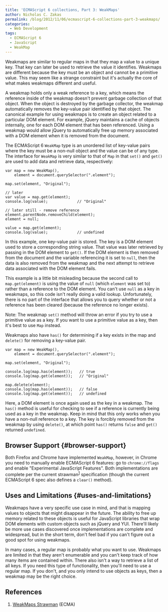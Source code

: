```yaml
---
title: 'ECMAScript 6 collections, Part 3: WeakMaps'
author: Nicholas C. Zakas
permalink: /blog/2012/11/06/ecmascript-6-collections-part-3-weakmaps/
categories:
  - Web Development
tags:
  - ECMAScript 6
  - JavaScript
  - WeakMap
---
```

Weakmaps are similar to regular maps in that they map a value to a unique key. That key can later be used to retrieve the value it identifies. Weakmaps are different because the key must be an object and cannot be a primitive value. This may seem like a strange constraint but it's actually the core of what makes weakmaps different and useful.

A weakmap holds only a weak reference to a key, which means the reference inside of the weakmap doesn't prevent garbage collection of that object. When the object is destroyed by the garbage collector, the weakmap automatically removes the key-value pair identified by that object. The canonical example for using weakmaps is to create an object related to a particular DOM element. For example, jQuery maintains a cache of objects internally, one for each DOM element that has been referenced. Using a weakmap would allow jQuery to automatically free up memory associated with a DOM element when it is removed from the document.

The ECMAScript 6 `WeakMap` type is an unordered list of key-value pairs where the key must be a non-null object and the value can be of any type. The interface for `WeakMap` is very similar to that of `Map` in that `set()` and `get()` are used to add data and retrieve data, respectively:

    var map = new WeakMap(),
        element = document.querySelector(".element");
    
    map.set(element, "Original");
    
    // later
    var value = map.get(element);
    console.log(value);             // "Original"
    
    // later still - remove reference
    element.parentNode.removeChild(element);
    element = null;
    
    value = map.get(element);
    console.log(value);             // undefined

In this example, one key-value pair is stored. The key is a DOM element used to store a corresponding string value. That value was later retrieved by passing in the DOM element to `get()`. If the DOM element is then removed from the document and the variable referencing it is set to `null`, then the data is also removed from the weakmap and the next attempt to retrieve data associated with the DOM element fails.

This example is a little bit misleading because the second call to `map.get(element)` is using the value of `null` (which `element` was set to) rather than a reference to the DOM element. You can't use `null` as a key in weakmaps, so this code isn't really doing a valid lookup. Unfortunately, there is no part of the interface that allows you to query whether or not a reference has been cleared (because the reference no longer exists).

Note: The weakmap `set()` method will throw an error if you try to use a primitive value as a key. If you want to use a primitive value as a key, then it's best to use `Map` instead.

Weakmaps also have `has()` for determining if a key exists in the map and `delete()` for removing a key-value pair.

    var map = new WeakMap(),
        element = document.querySelector(".element");
    
    map.set(element, "Original");
    
    console.log(map.has(element));   // true
    console.log(map.get(element));   // "Original"
    
    map.delete(element);
    console.log(map.has(element));   // false
    console.log(map.get(element));   // undefined

Here, a DOM element is once again used as the key in a weakmap. The `has()` method is useful for checking to see if a reference is currently being used as a key in the weakmap. Keep in mind that this only works when you have a non-null reference to a key. The key is forcibly removed from the weakmap by using `delete()`, at which point `has()` returns `false` and `get()` returned `undefined`.

## Browser Support {#browser-support}

Both Firefox and Chrome have implemented `WeakMap`, however, in Chrome you need to manually enable ECMAScript 6 features: go to `chrome://flags` and enable "Experimental JavaScript Features". Both implementations are complete per the current strawman<sup>[1]</sup> specification (though the current ECMAScript 6 spec also defines a `clear()` method).

## Uses and Limitations {#uses-and-limitations}

Weakmaps have a very specific use case in mind, and that is mapping values to objects that might disappear in the future. The ability to free up memory related to these objects is useful for JavaScript libraries that wrap DOM elements with custom objects such as jQuery and YUI. There'll likely be more use cases discovered once implementations are complete and widespread, but in the short term, don't feel bad if you can't figure out a good spot for using weakmaps.

In many cases, a regular map is probably what you want to use. Weakmaps are limited in that they aren't enumerable and you can't keep track of how many items are contained within. There also isn't a way to retrieve a list of all keys. If you need this type of functionality, then you'll need to use a regular map. If you don't, and you only intend to use objects as keys, then a weakmap may be the right choice.

## References

  1. [WeakMaps Strawman][1] (ECMA)

 [1]: http://wiki.ecmascript.org/doku.php?id=harmony:weak_maps

